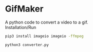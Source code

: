 # GifMaker
A python code to convert a video to a gif.<br>
Installation/Run<br>
```sh
pip3 install imageio imageio -ffmpeg
```
``` sh
python3 converter.py
```

